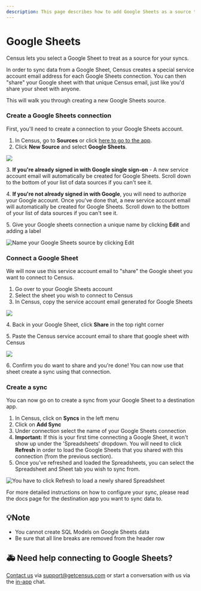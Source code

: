 ```yaml
---
description: This page describes how to add Google Sheets as a source to Census.
---
```


# Google Sheets

Census lets you select a Google Sheet to treat as a source for your syncs.

In order to sync data from a Google Sheet, Census creates a special service account email address for each Google Sheets connection. You can then "share" your Google sheet with that unique Census email, just like you'd share your sheet with anyone.

This will walk you through creating a new Google Sheets source.

### Create a Google Sheets connection

First, you'll need to create a connection to your Google Sheets account.

1. In Census, go to **Sources** or click [here to go to the app](https://app.getcensus.com/sources).
2. Click **New Source** and select **Google Sheets**.

![](<../.gitbook/assets/image (18).png>)

3\. **If you're already signed in with Google single sign-on** - A new service account email will automatically be created for Google Sheets. Scroll down to the bottom of your list of data sources if you can't see it.

4\. **If you're not already signed in with Google**, you will need to authorize your Google account. Once you've done that, a new service account email will automatically be created for Google Sheets. Scroll down to the bottom of your list of data sources if you can't see it.

5\. Give your Google sheets connection a unique name by clicking **Edit** and adding a label

![Name your Google Sheets source by clicking Edit](../.gitbook/assets/name\_google\_sheets\_source.png)

### Connect a Google Sheet

We will now use this service account email to "share" the Google sheet you want to connect to Census.

1. Go over to your Google Sheets account
2. Select the sheet you wish to connect to Census
3. In Census, copy the service account email generated for Google Sheets

![](<../.gitbook/assets/image (12).png>)

4\. Back in your Google Sheet, click **Share** in the top right corner

5\. Paste the Census service account email to share that google sheet with Census

![](<../.gitbook/assets/image (14).png>)

6\. Confirm you do want to share and you're done! You can now use that sheet create a sync using that connection.

### Create a sync

You can now go on to create a sync from your Google Sheet to a destination app.

1. In Census, click on **Syncs** in the left menu
2. Click on **Add Sync**
3. Under connection select the name of your Google Sheets connection
4. **Important:** If this is your first time connecting a Google Sheet, it won't show up under the 'Spreadsheets' dropdown. You will need to click **Refresh** in order to load the Google Sheets that you shared with this connection (from the previous section).
5. Once you've refreshed and loaded the Spreadsheets, you can select the Spreadsheet and Sheet tab you wish to sync from.

![You have to click Refresh to load a newly shared Spreadsheet](../.gitbook/assets/refresh\_google\_sheets.png)

For more detailed instructions on how to configure your sync, please read the docs page for the destination app you want to sync data to.

## 💡Note

* You cannot create SQL Models on Google Sheets data
* Be sure that all line breaks are removed from the header row

## 🚑 Need help connecting to Google Sheets?

[Contact us](mailto:support@getcensus.com) via support@getcensus.com or start a conversation with us via the [in-app](https://app.getcensus.com) chat.

